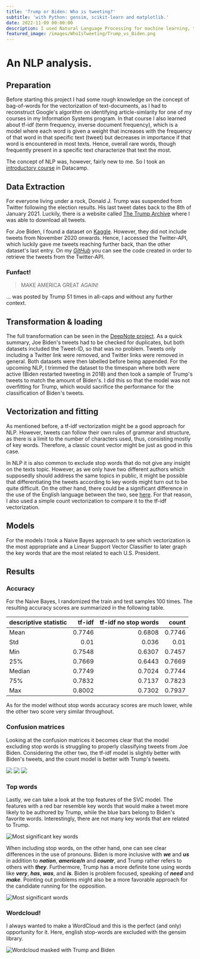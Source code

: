 ```yaml
---
title: 'Trump or Biden: Who is tweeting?'
subtitle: 'with Python: gensim, scikit-learn and matplotlib.'
date: 2022-11-09 00:00:00
description: I used Natural Language Processing for machine learning, to differentiate between the tweets by the two major candidates of the 46th presidential election in the U.S. Various models were used to identify the best and most robust fit.
featured_image: /images/WhoIsTweeting/Trump_vs_Biden.png
---
```

# An NLP analysis.
## Preparation
Before starting this project I had some rough knowledge on the concept of bag-of-words for the vectorization of text-documents, as I had to reconstruct Google's algorithm on identifying article-simlarity for one of my courses in my Information Systems program. In that course I also learned about tf-idf (term frequency, inverse document frequency), which is a model where each word is given a weight that increases with the frequency of that word in that specific text (tweet) but decreases in importance if that word is encountered in most texts. Hence, overall rare words, though frequently present in a specific text characterize that text the most.

The concept of NLP was, however, fairly new to me. So I took an <a href='https://app.datacamp.com/learn/courses/introduction-to-natural-language-processing-in-python'>introductory course</a> in Datacamp.

## Data Extraction
For everyone living under a rock, Donald J. Trump was suspended from Twitter following the election results. His last tweet dates back to the 8th of January 2021. Luckily, there is a website called <a href="https://www.thetrumparchive.com/">The Trump Archive</a> where I was able to download all tweets.

For Joe Biden, I found a dataset on <a href="https://www.kaggle.com/datasets/rohanrao/joe-biden-tweets?resource=download">Kaggle</a>. However, they did not include tweets from November 2020 onwards. Hence, I accessed the Twitter-API, which luckily gave me tweets reaching further back, than the other dataset's last entry. On my [*GitHub*](https://github.com/JosefMoosholzer/JosefMoosholzer.github.io/blob/main/downloads/IndeedScraper.py) you can see the code created in order to retrieve the tweets from the Twitter-API.

### Funfact!
> MAKE AMERICA GREAT AGAIN!

... was posted by Trump 51 times in all-caps and without any further context.

## Transformation & loading
The full transformation can be seen in the [DeepNote project](https://deepnote.com/@my-projects-jm/Biden-vs-Trump-Who-tweeted-6acfb9ee-5808-4be9-af50-2e63ffd088a4).
As a quick summary, Joe Biden's tweets had to be checked for duplicates, but both datasets included the Tweet-ID, so that was no problem. Tweets only including a Twitter link were removed, and Twitter links were removed in general.
Both datasets were then labelled before being appended.
For the upcoming NLP, I trimmed the dataset to the timespan where both were active (Biden restarted tweeting in 2018) and then took a sample of Trump's tweets to match the amount of Biden's. I did this so that the model was not overfitting for Trump, which would sacrifice the performance for the classification of Biden's tweets.

## Vectorization and fitting
As mentioned before, a tf-idf vectorization might be a good approach for NLP. However, tweets can follow their own rules of grammar and structure, as there is a limit to the number of characters used, thus, consisting mostly of key words. Therefore, a classic count vector might be just as good in this case.

In NLP it is also common to exclude stop words that do not give any insight on the texts topic. However, as we only have two different authors which supposedly should address the same topics in public, it might be possible that differentiating the tweets according to key words might turn out to be quite difficult. On the other hand, there could be a significant difference in the use of the English language between the two, see <a href="https://tiffanymarkman.medium.com/an-analysis-of-president-donald-trumps-use-of-language-74a76c3d062b">here</a>. For that reason, I also used a simple count vectorization to compare it to the tf-idf vectorization.

## Models
For the models I took a Naive Bayes approach to see which vectorization is the most appropriate and a Linear Support Vector Classifier to later graph the key words that are the most related to each U.S. President.

## Results
### Accuracy
For the Naive Bayes, I randomized the train and test samples 100 times. The resulting accuracy scores are summarized in the following table.

| descriptive statistic | tf-idf | tf-idf no stop words | count  |
| :-------------------- | -----: | -------------------: | -----: |
| Mean                  | 0.7746 | 0.6808               | 0.7746 |
| Std                   | 0.01   | 0.036                | 0.01   |
| Min                   | 0.7548 | 0.6307               | 0.7457 |
| 25%                   | 0.7669 | 0.6443               | 0.7669 |
| Median                | 0.7749 | 0.7024               | 0.7744 |
| 75%                   | 0.7832 | 0.7137               | 0.7823 |
| Max                   | 0.8002 | 0.7302               | 0.7937 |

As for the model without stop words accuracy scores are much lower, while the other two score very similar throughout.

### Confusion matrices
Looking at the confusion matrices it becomes clear that the model excluding stop words is struggling to properly classifying tweets from Joe Biden.
Considering the other two, the tf-idf model is slightly better with Biden's tweets, and the count model is better with Trump's tweets.

<div class="gallery" data-columns="1">
    <img src="/images/WhoIsTweeting/tfidf_nsw_cm.png">
    <img src="/images/WhoIsTweeting/tfidf_cm.png">
    <img src="/images/WhoIsTweeting/count_cm.png">
</div>

### Top words
Lastly, we can take a look at the top features of the SVC model. The features with a red bar resemble key words that would make a tweet more likely to be authored by Trump, while the blue bars belong to Biden's favorite words. Interestingly, there are not many key words that are related to Trump.

![Most significant key words](/images/WhoIsTweeting/top_keywords.png)

When including stop words, on the other hand, one can see clear differences in the use of pronouns. Biden is more inclusive with ***we*** and ***us*** in addition to ***nation***, ***america/n*** and ***countr***, and Trump rather refers to others with ***they***. Furthermore, Trump has a more definite tone using words like ***very***, ***has***, ***was***, and ***is***. Biden is problem focused, speaking of ***need*** and ***make***. Pointing out problems might also be a more favorable approach for the candidate running for the opposition.

![Most significant words](/images/WhoIsTweeting/top_words.png)

### Wordcloud!
I always wanted to make a WordCloud and this is the perfect (and only) opportunity for it. Here, english stop-words are excluded with the gensim library.

![Wordcloud masked with Trump and Biden](/images/WhoIsTweeting/wordcloud.png)
